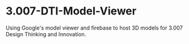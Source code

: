 # 3.007-DTI-Model-Viewer
Using Google's model viewer and firebase to host 3D models for 3.007 Design Thinking and Innovation.
